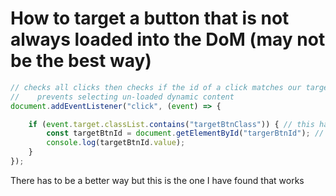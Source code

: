 # How to target a button that is not always loaded into the DoM (may not be the best way)

```js
// checks all clicks then checks if the id of a click matches our target
//    prevents selecting un-loaded dynamic content
document.addEventListener("click", (event) => {

    if (event.target.classList.contains("targetBtnClass")) { // this has to be a class target, I don't know if this can be done with an id
        const targetBtnId = document.getElementById("targerBtnId"); // now we target the specific button value we want (using id)
        console.log(targetBtnId.value);
    }
});
```

There has to be a better way but this is the one I have found that works

